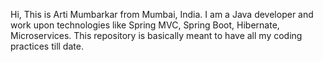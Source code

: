 Hi, This is Arti Mumbarkar from Mumbai, India. I am a Java developer and work upon technologies like Spring MVC, Spring Boot, Hibernate, Microservices.
This repository is basically meant to have all my coding practices till date.
